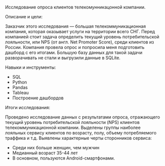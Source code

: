 Исследование опроса клиентов телекомунникацонной компании.

Описание и цели:

Заказчик этого исследования — большая телекоммуникационная компания, которая оказывает услуги на территории всего СНГ. Перед компанией стоит задача определить текущий уровень потребительской лояльности, или NPS (от англ. Net Promoter Score), среди клиентов из России.
Компания провела опрос и попросила меня подготовить дашборд с его итогами. Большую базу данных для такой задачи разворачивать не стали и выгрузили данные в SQLite.

Навыки и инструменты:

- SQL
- Python
- Pandas
- Tableau
- Построение дашбордов
  
Итоги исследования:

Проведено исследование данных с результатами опроса, отражающего текущий уровень потребительской лояльности (NPS) клиентов телекоммуникационной компании. Выделены группы наиболее лояльных сервису клиентов по возрасту, полу, объему потребляемого траффика и т.д. Выявлены характерные черты сторонников сервиса: 
- Среди них больше женщин, чем мужчин
- Медианный возраст 35-44 лет
- В основном, пользуются Android-смартфонами.
